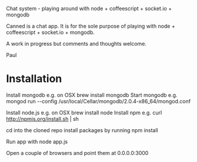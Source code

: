 Chat system - playing around with node + coffeescript + socket.io + mongodb

Canned is a chat app. It is for the sole purpose of playing with node + coffeescript + socket.io + mongodb.

A work in progress but comments and thoughts welcome.

Paul

# Installation

Install mongodb e.g. on OSX brew install mongodb
Start mongodb e.g. mongod run --config /usr/local/Cellar/mongodb/2.0.4-x86_64/mongod.conf

Install node.js e.g. on OSX brew install node
Install npm e.g. curl http://npmjs.org/install.sh | sh

cd into the cloned repo install packages by running
npm install

Run app with
node app.js

Open a couple of browsers and point them at 0.0.0.0:3000



